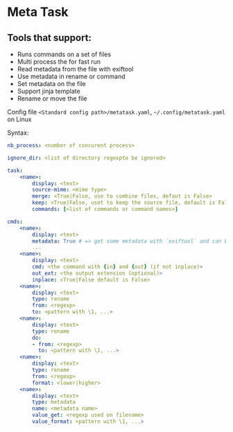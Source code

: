 # Meta Task

## Tools that support:
- Runs commands on a set of files
- Multi process the for fast run
- Read metadata from the file with exiftool
- Use metadata in rename or command
- Set metadata on the file
- Support jinja template
- Rename or move the file

Config file `<Standard config path>/metatask.yaml`, `~/.config/metatask.yaml` on Linux

Syntax:
```yaml
nb_process: <number of concurent process>

ignore_dir: <list of directory regexpto be ignored>

task:
    <name>:
        display: <text>
        source-mime: <mime type>
        merge: <True|False, use to combine files, defaut is False>
        keep: <True|False, uset to keep the source file, default is False>
        commands: [<list of commands or command names>]

cmds:
    <name>:
        display: <text>
        metadata: True # => get some metadata with `exiftool` and can be used with python format syntax
        ...
    <name>:
        display: <text>
        cmd: <the command with {in} and {out} (if not inplace)>
        out_ext: <the output extension (optional)>
        inplace: <True|False default is False>
    <name>:
        display: <text>
        type: rename
        from: <regexp>
        to: <pattern with \1, ...>
    <name>:
        display: <text>
        type: rename
        do:
        - from: <regexp>
          to: <pattern with \1, ...>
    <name>:
        display: <text>
        type: rename
        from: <regexp>
        format: <lower|higher>
    <name>:
        display: <text>
        type: metadata
        name: <metadata name>
        value_get: <regexp used on filename>
        value_format: <pattern with \1, ...>
```
